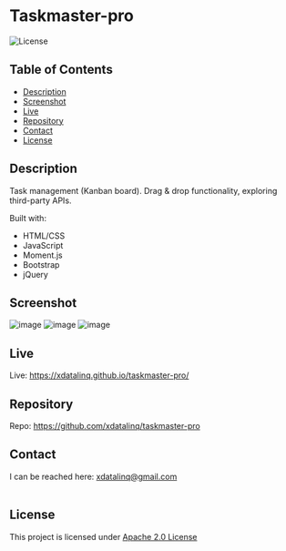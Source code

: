   # Taskmaster-pro
  ![License](https://img.shields.io/badge/License-Apache_2.0-blue.svg)
  
  ## Table of Contents
  * [Description](#description)
  * [Screenshot](#screenshot)
  * [Live](#live)
  * [Repository](#repository)
  * [Contact](#contact)
  * [License](#license)

  ## Description
  Task management (Kanban board). Drag & drop functionality, exploring third-party APIs.

  Built with:
  * HTML/CSS
  * JavaScript
  * Moment.js
  * Bootstrap
  * jQuery
 
  ## Screenshot
  ![image](https://user-images.githubusercontent.com/89672040/215292890-8f83710f-4f91-48e9-a2d3-850bcadfc1b5.png)
  ![image](https://user-images.githubusercontent.com/89672040/215293033-769c8364-df60-40a7-ac2b-5d5d54af5091.png)
  ![image](https://user-images.githubusercontent.com/89672040/215293354-50d75cb9-d729-4806-b6de-bb9b2ba54501.png)
  
  ## Live
  Live: https://xdatalinq.github.io/taskmaster-pro/
  
  ## Repository
  Repo: https://github.com/xdatalinq/taskmaster-pro
  
  ## Contact
  I can be reached here: [xdatalinq@gmail.com](xdatalinq@gmail.com)
 <br></br>
    
  ## License
  This project is licensed under [Apache 2.0 License](https://opensource.org/licenses/Apache-2.0)
